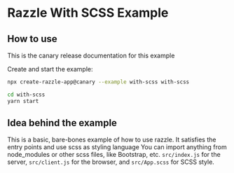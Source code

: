 # Razzle With SCSS Example

## How to use

<!-- START install generated instructions please keep comment here to allow auto update -->
<!-- DON'T EDIT THIS SECTION, INSTEAD RE-RUN yarn update-examples TO UPDATE -->
This is the canary release documentation for this example

Create and start the example:

```bash
npx create-razzle-app@canary --example with-scss with-scss

cd with-scss
yarn start
```
<!-- END install generated instructions please keep comment here to allow auto update -->

## Idea behind the example

This is a basic, bare-bones example of how to use razzle. It satisfies the entry points and use scss as styling language
You can import anything from node_modules or other scss files, like Bootstrap, etc.
`src/index.js` for the server, `src/client.js` for the browser, and `src/App.scss` for SCSS style.

